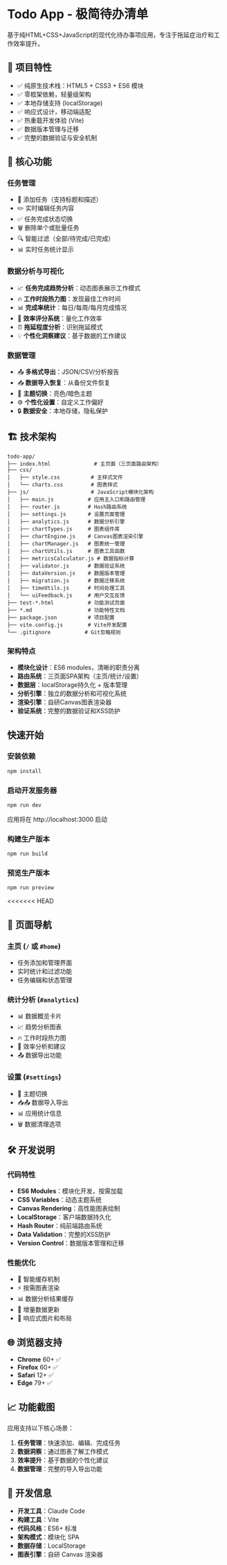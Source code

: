 # Todo App - 极简待办清单

基于纯HTML+CSS+JavaScript的现代化待办事项应用，专注于拖延症治疗和工作效率提升。

## 🌟 项目特性

- ✅ 纯原生技术栈：HTML5 + CSS3 + ES6 模块
- ✅ 零框架依赖，轻量级架构
- ✅ 本地存储支持 (localStorage)
- ✅ 响应式设计，移动端适配
- ✅ 热重载开发体验 (Vite)
- ✅ 数据版本管理与迁移
- ✅ 完整的数据验证与安全机制

## 🚀 核心功能

### 任务管理
- 📝 添加任务（支持标题和描述）
- ✏️ 实时编辑任务内容
- ✅ 任务完成状态切换
- 🗑️ 删除单个或批量任务
- 🔍 智能过滤（全部/待完成/已完成）
- 📊 实时任务统计显示

### 数据分析与可视化
- 📈 **任务完成趋势分析**：动态图表展示工作模式
- 🔥 **工作时段热力图**：发现最佳工作时间
- 📊 **完成率统计**：每日/每周/每月完成情况
- 🎯 **效率评分系统**：量化工作效率
- ⏰ **拖延程度分析**：识别拖延模式
- 💡 **个性化洞察建议**：基于数据的工作建议

### 数据管理
- 📤 **多格式导出**：JSON/CSV/分析报告
- 📥 **数据导入恢复**：从备份文件恢复
- 🎨 **主题切换**：亮色/暗色主题
- ⚙️ **个性化设置**：自定义工作偏好
- 🔒 **数据安全**：本地存储，隐私保护

## 🏗️ 技术架构

```
todo-app/
├── index.html              # 主页面（三页面路由架构）
├── css/
│   ├── style.css          # 主样式文件
│   └── charts.css         # 图表样式
├── js/                    # JavaScript模块化架构
│   ├── main.js           # 应用主入口和路由管理
│   ├── router.js         # Hash路由系统
│   ├── settings.js       # 设置页面管理
│   ├── analytics.js      # 数据分析引擎
│   ├── chartTypes.js     # 图表组件库
│   ├── chartEngine.js    # Canvas图表渲染引擎
│   ├── chartManager.js   # 图表统一管理
│   ├── chartUtils.js     # 图表工具函数
│   ├── metricsCalculator.js # 数据指标计算
│   ├── validator.js      # 数据验证系统
│   ├── dataVersion.js    # 数据版本管理
│   ├── migration.js      # 数据迁移系统
│   ├── timeUtils.js      # 时间处理工具
│   └── uiFeedback.js     # 用户交互反馈
├── test-*.html           # 功能测试页面
├── *.md                  # 功能特性文档
├── package.json          # 项目配置
├── vite.config.js        # Vite开发配置
└── .gitignore           # Git忽略规则
```

### 架构特点
- **模块化设计**：ES6 modules，清晰的职责分离
- **路由系统**：三页面SPA架构（主页/统计/设置）
- **数据层**：localStorage持久化 + 版本管理
- **分析引擎**：独立的数据分析和可视化系统
- **渲染引擎**：自研Canvas图表渲染器
- **验证系统**：完整的数据验证和XSS防护
## 快速开始

### 安装依赖

```bash
npm install
```

### 启动开发服务器

```bash
npm run dev
```

应用将在 http://localhost:3000 启动

### 构建生产版本

```bash
npm run build
```

### 预览生产版本

```bash
npm run preview
```

<<<<<<< HEAD
## 📱 页面导航

### 主页 (`/` 或 `#home`)
- 任务添加和管理界面
- 实时统计和过滤功能
- 任务编辑和状态管理

### 统计分析 (`#analytics`)
- 📊 数据概览卡片
- 📈 趋势分析图表
- 🔥 工作时段热力图
- 🎯 效率分析和建议
- 📤 数据导出功能

### 设置 (`#settings`)
- 🎨 主题切换
- 📥📤 数据导入导出
- 📊 应用统计信息
- 🗑️ 数据清理选项

## 🛠️ 开发说明

### 代码特性
- **ES6 Modules**：模块化开发，按需加载
- **CSS Variables**：动态主题系统
- **Canvas Rendering**：高性能图表绘制
- **LocalStorage**：客户端数据持久化
- **Hash Router**：纯前端路由系统
- **Data Validation**：完整的XSS防护
- **Version Control**：数据版本管理和迁移

### 性能优化
- 🚀 智能缓存机制
- ⚡ 按需图表渲染
- 📊 数据分析结果缓存
- 🔄 增量数据更新
- 📱 响应式图片和布局

## 🌐 浏览器支持

- **Chrome** 60+ ✅
- **Firefox** 60+ ✅  
- **Safari** 12+ ✅
- **Edge** 79+ ✅

## 📈 功能截图

应用支持以下核心场景：
1. **任务管理**：快速添加、编辑、完成任务
2. **数据洞察**：通过图表了解工作模式
3. **效率提升**：基于数据的个性化建议
4. **数据管理**：完整的导入导出功能

## 🤖 开发信息

- **开发工具**：Claude Code
- **构建工具**：Vite
- **代码风格**：ES6+ 标准
- **架构模式**：模块化 SPA
- **数据存储**：LocalStorage
- **图表引擎**：自研 Canvas 渲染器
